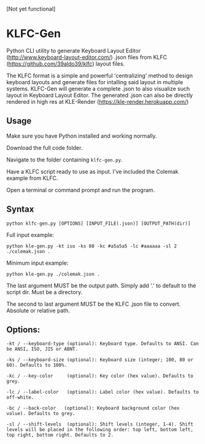 [Not yet functional]

# KLFC-Gen
Python CLI utility to generate Keyboard Layout Editor (http://www.keyboard-layout-editor.com/) .json files from KLFC (https://github.com/39aldo39/klfc) layout files.

The KLFC format is a simple and powerful 'centralizing' method to design keyboard layouts and generate files for intalling said layout in multiple systems.
KLFC-Gen will generate a complete .json to also visualize such layout in Keyboard Layout Editor. The generated .json can also be directly rendered in high res at KLE-Render (https://kle-render.herokuapp.com/)

## Usage
Make sure you have Python installed and working normally.

Download the full code folder.

Navigate to the folder containing `klfc-gen.py`.

Have a KLFC script ready to use as input. I've included the Colemak example from KLFC.

Open a terminal or command prompt and run the program.

## Syntax

`python klfc-gen.py [OPTIONS] [INPUT_FILE(.json)] [OUTPUT_PATH(dir)]`

Full input example:

`python kle-gen.py -kt iso -ks 80 -kc #a5a5a5 -lc #aaaaaa -sl 2 ./colemak.json .`

Minimum input example:

`python kle-gen.py ./colemak.json .`

The last argument MUST be the output path. Simply add '.' to default to the script dir. Must be a directory.

The second to last argument MUST be the KLFC .json file to convert. Absolute or relative path.

## Options:

`-kt / --keyboard-type (optional): Keyboard type. Defaults to ANSI. Can be ANSI, ISO, JIS or ABNT.`

`-ks / --keyboard-size (optional): Keyboard size (integer; 100, 80 or 60). Defaults to 100%.`

`-kc / --key-color     (optional): Key color (hex value). Defaults to grey.`

`-lc / --label-color   (optional): Label color (hex value). Defaults to off-white.`

`-bc / --back-color   (optional): Keyboard background color (hex value). Defaults to grey.`

`-sl / --shift-levels  (optional): Shift levels (integer, 1-4). Shift levels will be placed in the following order: top left, bottom left, top right, bottom right. Defaults to 2.`


